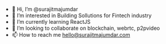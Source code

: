 - 👋 Hi, I’m @surajitmajumdar
- 👀 I’m interested in Building Sollutions for Fintech industry
- 🌱 I’m currently learning ReactJS
- 💞️ I’m looking to collaborate on blockchain, webrtc, p2pvideo
- 📫 How to reach me hello@surajitmajumdar.com

<!---
surajitmajumdar/surajitmajumdar is a ✨ special ✨ repository because its `README.md` (this file) appears on your GitHub profile.
You can click the Preview link to take a look at your changes.
--->
